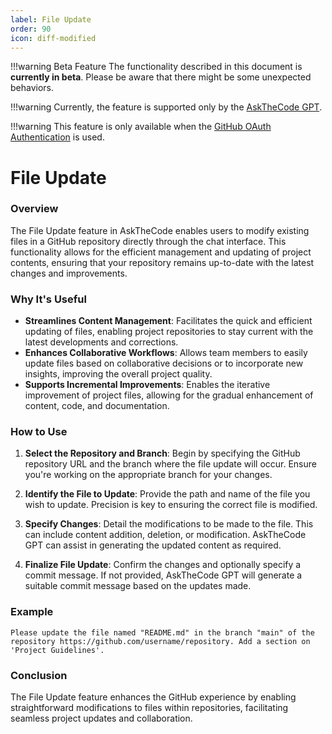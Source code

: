 ```yaml
---
label: File Update
order: 90
icon: diff-modified
---
```


!!!warning Beta Feature
The functionality described in this document is **currently in beta**. Please be aware that there might be some unexpected behaviors.

!!!warning
Currently, the feature is supported only by the [AskTheCode GPT](https://chat.openai.com/g/g-3s6SJ5V7S-askthecode).

!!!warning
This feature is only available when the [GitHub OAuth Authentication](/authentication/#authentication-methods) is used.

# File Update

### Overview

The File Update feature in AskTheCode enables users to modify existing files in a GitHub repository directly through the chat interface. This functionality allows for the efficient management and updating of project contents, ensuring that your repository remains up-to-date with the latest changes and improvements.

### Why It's Useful

- **Streamlines Content Management**: Facilitates the quick and efficient updating of files, enabling project repositories to stay current with the latest developments and corrections.
- **Enhances Collaborative Workflows**: Allows team members to easily update files based on collaborative decisions or to incorporate new insights, improving the overall project quality.
- **Supports Incremental Improvements**: Enables the iterative improvement of project files, allowing for the gradual enhancement of content, code, and documentation.

### How to Use

1. **Select the Repository and Branch**: Begin by specifying the GitHub repository URL and the branch where the file update will occur. Ensure you're working on the appropriate branch for your changes.

2. **Identify the File to Update**: Provide the path and name of the file you wish to update. Precision is key to ensuring the correct file is modified.

3. **Specify Changes**: Detail the modifications to be made to the file. This can include content addition, deletion, or modification. AskTheCode GPT can assist in generating the updated content as required.

4. **Finalize File Update**: Confirm the changes and optionally specify a commit message. If not provided, AskTheCode GPT will generate a suitable commit message based on the updates made.

### Example

```prompt
Please update the file named "README.md" in the branch "main" of the repository https://github.com/username/repository. Add a section on 'Project Guidelines'.
```

### Conclusion

The File Update feature enhances the GitHub experience by enabling straightforward modifications to files within repositories, facilitating seamless project updates and collaboration.
